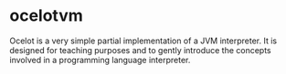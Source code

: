 ocelotvm
========

Ocelot is a very simple partial implementation of a JVM interpreter. It is designed for
teaching purposes and to gently introduce the concepts involved in a programming language
interpreter.
